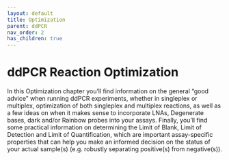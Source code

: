 ```yaml
---
layout: default
title: Optimization
parent: ddPCR
nav_order: 2
has_children: true
---
```


# ddPCR Reaction Optimization

In this Optimization chapter you’ll find information on the general “good advice” when running ddPCR experiments, whether in singleplex or multiplex, optimization of both singleplex and multiplex reactions, as well as a few ideas on when it makes sense to incorporate LNAs, Degenerate bases, dark and/or Rainbow probes into your assays. Finally, you’ll find some practical information on determining the Limit of Blank, Limit of Detection and Limit of Quantification, which are important assay-specific properties that can help you make an informed decision on the status of your actual sample(s) (e.g. robustly separating positive(s) from negative(s)).

